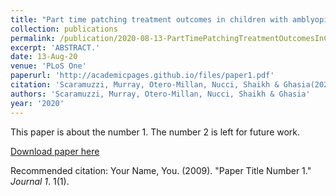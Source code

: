 ```yaml
---
title: "Part time patching treatment outcomes in children with amblyopia with and without Fusion Maldevelopment Nystagmus: an eye movement study."
collection: publications
permalink: /publication/2020-08-13-PartTimePatchingTreatmentOutcomesInChildrenWithAmblyopiaWithAnd
excerpt: 'ABSTRACT.'
date: 13-Aug-20
venue: 'PLoS One'
paperurl: 'http://academicpages.github.io/files/paper1.pdf'
citation: 'Scaramuzzi, Murray, Otero-Millan, Nucci, Shaikh & Ghasia(2020) Part time patching treatment outcomes in children with amblyopia with and without Fusion Maldevelopment Nystagmus: an eye movement study.. PLOS ONE 15(8): e0237346.'
authors: 'Scaramuzzi, Murray, Otero-Millan, Nucci, Shaikh & Ghasia'
year: '2020'
---
```

This paper is about the number 1. The number 2 is left for future work.

[Download paper here](http://academicpages.github.io/files/paper1.pdf)

Recommended citation: Your Name, You. (2009). "Paper Title Number 1." <i>Journal 1</i>. 1(1).
